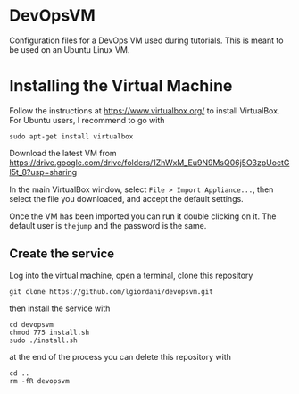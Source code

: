 # DevOpsVM

Configuration files for a DevOps VM used during tutorials.
This is meant to be used on an Ubuntu Linux VM.

# Installing the Virtual Machine

Follow the instructions at https://www.virtualbox.org/ to install VirtualBox.
For Ubuntu users, I recommend to go with

```
sudo apt-get install virtualbox
```

Download the latest VM from https://drive.google.com/drive/folders/1ZhWxM_Eu9N9MsQ06j5O3zpUoctGI5t_8?usp=sharing

In the main VirtualBox window, select `File > Import Appliance...`, then select the file you downloaded, and accept the default settings.

Once the VM has been imported you can run it double clicking on it. The default user is `thejump` and the password is the same.

## Create the service

Log into the virtual machine, open a terminal, clone this repository

```
git clone https://github.com/lgiordani/devopsvm.git
```

then install the service with

```
cd devopsvm
chmod 775 install.sh
sudo ./install.sh
```

at the end of the process you can delete this repository with

```
cd ..
rm -fR devopsvm
```

